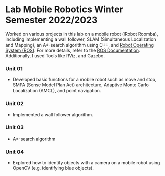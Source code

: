 # Lab Mobile Robotics Winter Semester 2022/2023

Worked on various projects in this lab on a mobile robot (iRobot Roomba), including implementing a wall follower, SLAM (Simultaneous Localization and Mapping), an A*-search algorithm using C++, and [Robot Operating System (ROS)](https://ros.org/). For more details, refer to the [ROS Documentation](https://wiki.ros.org/Documentation).
Additionally, I used Tools like RViz, and Gazebo.

### Unit 01
- Developed basic functions for a mobile robot such as move and stop, SMPA (Sense Model Plan Act) architecture, Adaptive Monte Carlo Localization (AMCL), and point navigation.

### Unit 02
- Implemented a wall follower algorithm.

### Unit 03
- A*-search algorithm

### Unit 04
- Explored how to identify objects with a camera on a mobile robot using OpenCV (e.g. identifying blue objects).
